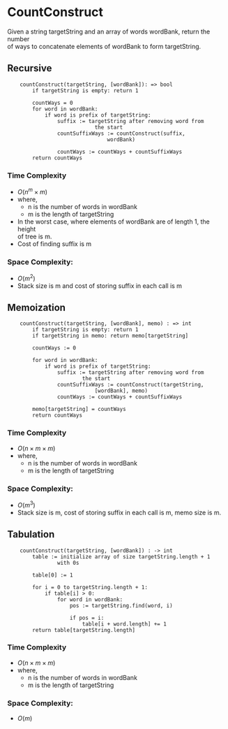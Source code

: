 # CountConstruct

Given a string targetString and an array of words wordBank, return the number  
of ways to concatenate elements of wordBank to form targetString. 

## Recursive 

```
    countConstruct(targetString, [wordBank]): => bool
        if targetString is empty: return 1

        countWays = 0
        for word in wordBank:
            if word is prefix of targetString:
                suffix := targetString after removing word from  
                            the start
                countSuffixWays := countConstruct(suffix, 
                                wordBank)

                countWays := countWays + countSuffixWays
        return countWays
```

### Time Complexity  
- $O(n^m\times m)$  
- where,  
    - n is the number of words in wordBank
    - m is the length of targetString
- In the worst case, where elements of wordBank are of length 1, the height  
    of tree is m.
- Cost of finding suffix is m
### Space Complexity:  
- $O(m^2)$
- Stack size is m and cost of storing suffix in each call is m

## Memoization

```
    countConstruct(targetString, [wordBank], memo) : => int
        if targetString is empty: return 1
        if targetString in memo: return memo[targetString]

        countWays := 0

        for word in wordBank:
            if word is prefix of targetString:
                suffix := targetString after removing word from  
                        the start
                countSuffixWays := countConstruct(targetString, 
                            [wordBank], memo)
                countWays := countWays + countSuffixWays
                
        memo[targetString] = countWays
        return countWays
```

### Time Complexity  
- $O(n\times m\times m)$  
- where,  
    - n is the number of words in wordBank
    - m is the length of targetString
### Space Complexity:  
- $O(m^3)$
- Stack size is m, cost of storing suffix in each call is m, memo size is m.

## Tabulation

```
    countConstruct(targetString, [wordBank]) : -> int
        table := initialize array of size targetString.length + 1  
                with 0s
        
        table[0] := 1

        for i = 0 to targetString.length + 1:
            if table[i] > 0:
                for word in wordBank: 
                    pos := targetString.find(word, i)

                    if pos = i:
                        table[i + word.length] += 1
        return table[targetString.length]
```

### Time Complexity  
- $O(n\times m\times m)$  
- where,  
    - n is the number of words in wordBank
    - m is the length of targetString
### Space Complexity:  
- $O(m)$